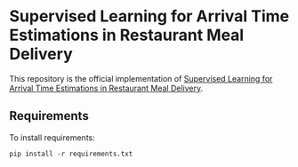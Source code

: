 # Supervised Learning for Arrival Time Estimations in Restaurant Meal Delivery
This repository is the official implementation of [Supervised Learning for Arrival Time Estimations in Restaurant Meal Delivery](https://www.researchgate.net/profile/Marlin-Ulmer/publication/343988622_Supervised_Learning_for_Arrival_Time_Estimations_in_Restaurant_Meal_Delivery/links/5f4ccb66299bf13c5064f9ca/Supervised-Learning-for-Arrival-Time-Estimations-in-Restaurant-Meal-Delivery.pdf). 

## Requirements

To install requirements:

```setup
pip install -r requirements.txt
```
